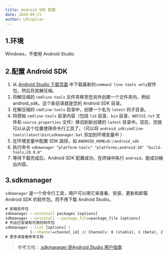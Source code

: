```yaml
---
title: Android SDK 配置
date: 2020-09-21
author: LMingJian
---
```


## 1.环境

Windows，不使用 Android Studio

## 2.配置 Android SDK

1. 从 [Android Studio 下载页面](https://developer.android.google.cn/studio?hl=zh-cn) 中下载最新的`command line tools only`软件包，然后将其解压缩。
2. 将解压缩的 `cmdline-tools` 文件夹移至您另外创建一个文件夹内，例如 android_sdk。这个新目录就是您的 Android SDK 目录。
3. 在解压缩的 `cmdline-tools` 目录中，创建一个名为 `latest` 的子目录。
4. 将原始 `cmdline-tools` 目录内容（包括 `lib` 目录、`bin` 目录、`NOTICE.txt` 文件和 `source.properties` 文件）移动到新创建的 `latest` 目录中。现在，您就可以从这个位置使用命令行工具了。（可以将 `android_sdk\cmdline-tools\latest\bin\sdkmanager.bat` 添加到环境变量中 ）
5. 在环境变量中配置 SDK 路径，如 `ANDROID_HOME=D:/android_sdk`
6. 执行命令 `sdkmanager "platform-tools" "platforms;android-28" "build-tools;28.0.0"`
7. 等待下载完成后，Android SDK 配置成功，在终端中执行 `android`，能成功输出内容。

## 3.sdkmanager

`sdkmanager` 是一个命令行工具，用户可以用它来查看、安装、更新和卸载 Android SDK 的软件包，而不用下载 Android Studio。

```cmd
# 卸载软件包
sdkmanager --uninstall packages [options]
sdkmanager --uninstall --package_file=package_file [options]
# 列出已安装和可用的软件包
sdkmanager --list [options] \
           [--channel=channel_id] // Channels: 0 (stable), 1 (beta), 2 (dev), or 3 (canary)
# 更多请查看参考文档
```

> 参考文档：[ sdkmanager @Android Studio 用户指南 ](https://developer.android.google.cn/studio/command-line/sdkmanager)


